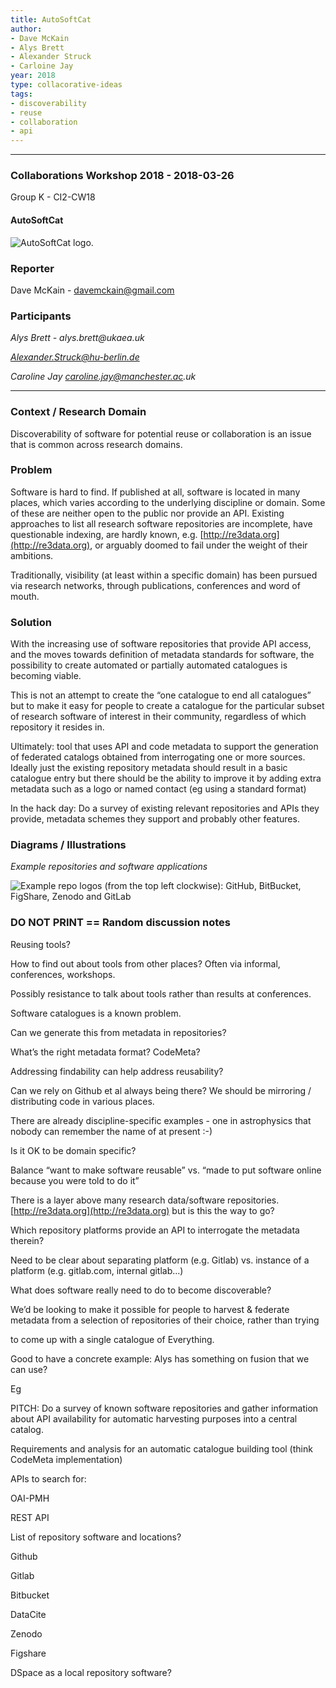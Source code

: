 ```yaml
---
title: AutoSoftCat
author:
- Dave McKain
- Alys Brett 
- Alexander Struck
- Carloine Jay
year: 2018
type: collacorative-ideas
tags:
- discoverability
- reuse
- collaboration
- api
---
```


<hr>

### Collaborations Workshop 2018 - 2018-03-26

Group K - CI2-CW18 

#### AutoSoftCat

![AutoSoftCat logo.](../images/cw18-autosoftcat.png)


### **Reporter**

Dave McKain - [davemckain@gmail.com](mailto:davemckain@gmail.com)


### **Participants**

_Alys Brett - alys.brett@ukaea.uk_

_[Alexander.Struck@hu-berlin.de](mailto:Alexander.Struck@hu-berlin.de)_

_Caroline Jay caroline.jay@manchester.ac.uk_

---

### **Context / Research Domain**

Discoverability of software for potential reuse or collaboration is an issue that is common across research domains.

### **Problem**

Software is hard to find. If published at all, software is located in many places, which varies according to the underlying discipline or domain. Some of these are neither open to the public nor provide an API. Existing approaches to list all research software repositories are incomplete, have questionable indexing, are hardly known, e.g. [http://re3data.org](http://re3data.org), or arguably doomed to fail under the weight of their ambitions.

Traditionally, visibility (at least within a specific domain) has been pursued via research networks, through publications, conferences and word of mouth. 


### **Solution**

With the increasing use of software repositories that provide API access, and the moves towards definition of metadata standards for software, the possibility to create automated or partially automated catalogues is becoming viable. 

This is not an attempt to create the “one catalogue to end all catalogues” but to make it easy for people to create a catalogue for the particular subset of research software of interest in their community, regardless of which repository it resides in. 

Ultimately: tool that uses API and code metadata to support the generation of federated catalogs obtained from interrogating one or more sources. Ideally just the existing repository metadata should result in a basic catalogue entry but there should be the ability to improve it by adding extra metadata such as a logo or named contact (eg using a standard format)

In the hack day: Do a survey of existing relevant repositories and APIs they provide, metadata schemes they support and probably other features.


### **Diagrams / Illustrations**

_Example repositories and software applications_

![Example repo logos (from the top left clockwise): GitHub, BitBucket, FigShare, Zenodo and GitLab](../images/cw18-example-repos.png)


### DO NOT PRINT == Random discussion notes

Reusing tools?

How to find out about tools from other places? Often via informal, conferences, workshops. 

Possibly resistance to talk about tools rather than results at conferences.

Software catalogues is a known problem.

Can we generate this from metadata in repositories?

What’s the right metadata format? CodeMeta?

Addressing findability can help address reusability?

Can we rely on Github et al always being there? We should be mirroring / distributing code in various places.

There are already discipline-specific examples - one in astrophysics that nobody can remember the name of at present :-)

Is it OK to be domain specific?

Balance “want to make software reusable” vs. “made to put software online because you were told to do it”

There is a layer above many research data/software repositories. [http://re3data.org](http://re3data.org) but is this the way to go?

Which repository platforms provide an API to interrogate the metadata therein?

Need to be clear about separating platform (e.g. Gitlab) vs. instance of a platform (e.g. gitlab.com, internal gitlab…)

What does software really need to do to become discoverable?

We’d be looking to make it possible for people to harvest & federate metadata from a selection of repositories of their choice, rather than trying

to come up with a single catalogue of Everything.

Good to have a concrete example: Alys has something on fusion that we can use?

Eg 

PITCH: Do a survey of known software repositories and gather information about API availability for automatic harvesting purposes into a central catalog.

Requirements and analysis for an automatic catalogue building tool (think CodeMeta implementation)

APIs to search for:

OAI-PMH

REST API

List of repository software and locations?

Github

Gitlab

Bitbucket

DataCite

Zenodo

Figshare

DSpace as a local repository software?
